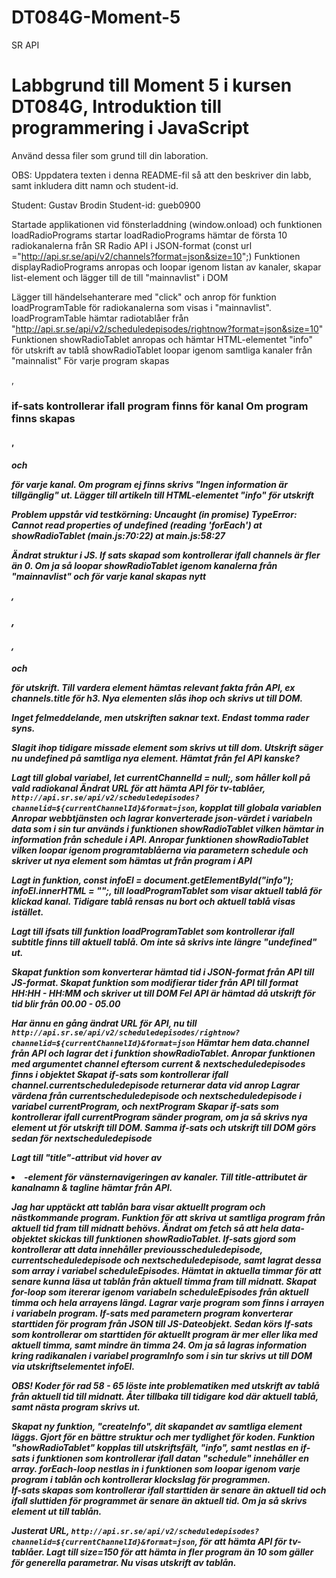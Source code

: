 # DT084G-Moment-5
SR API
# Labbgrund till Moment 5 i kursen DT084G, Introduktion till programmering i JavaScript
Använd dessa filer som grund till din laboration.

OBS: Uppdatera texten i denna README-fil så att den beskriver din labb, samt inkludera ditt namn och student-id.

Student: Gustav Brodin
Student-id: gueb0900

Startade applikationen vid fönsterladdning (window.onload) och funktionen loadRadioPrograms startar 
loadRadioPrograms hämtar de första 10 radiokanalerna från SR Radio API i JSON-format (const url ="http://api.sr.se/api/v2/channels?format=json&size=10";)
Funktionen displayRadioPrograms anropas och loopar igenom listan av kanaler, skapar list-element och lägger till de till "mainnavlist" i DOM

Lägger till händelsehanterare med "click" och anrop för funktion loadProgramTable för radiokanalerna som visas i "mainnavlist".
loadProgramTable hämtar radiotablåer från "http://api.sr.se/api/v2/scheduledepisodes/rightnow?format=json&size=10"
Funktionen showRadioTablet anropas och hämtar HTML-elementet "info" för utskrift av tablå
showRadioTablet loopar igenom samtliga kanaler från "mainnalist"
För varje program skapas <article>, <h3>
if-sats kontrollerar ifall program finns för kanal
Om program finns skapas <h4>, <h5> och <p> för varje kanal.
Om program ej finns skrivs "Ingen information är tillgänglig" ut.
Lägger till artikeln till HTML-elementet "info" för utskrift 

Problem uppstår vid testkörning: Uncaught (in promise) TypeError: Cannot read properties of undefined (reading 'forEach')
    at showRadioTablet (main.js:70:22)  at main.js:58:27

Ändrat struktur i JS. If sats skapad som kontrollerar ifall channels är fler än 0. Om ja så loopar showRadioTablet igenom kanalerna från "mainnavlist"
och för varje kanal skapas nytt <article>,<h3>,<h4>,<h5> och <p> för utskrift. Till vardera element hämtas relevant fakta från API, ex channels.title för h3.
Nya elementen slås ihop och skrivs ut till DOM.

Inget felmeddelande, men utskriften saknar text. Endast tomma rader syns. 

Slagit ihop tidigare missade element som skrivs ut till dom. Utskrift säger nu undefined på samtliga nya element. Hämtat från fel API kanske? 

Lagt till global variabel, let currentChannelId = null;, som håller koll på vald radiokanal
Ändrat URL för att hämta API för tv-tablåer, `http://api.sr.se/api/v2/scheduledepisodes?channelid=${currentChannelId}&format=json`, kopplat till globala variablen
Anropar webbtjänsten och lagrar konverterade json-värdet i variabeln data som i sin tur används i funktionen showRadioTablet vilken hämtar in information från schedule i API.
Anropar funktionen showRadioTablet vilken loopar igenom programtablåerna via parametern schedule och skriver ut nya element som hämtas ut från program i API 

Lagt in funktion, const infoEl = document.getElementById("info"); infoEl.innerHTML = "";, till loadProgramTablet som visar aktuell tablå för klickad kanal. 
Tidigare tablå rensas nu bort och aktuell tablå visas istället.

Lagt till ifsats till funktion loadProgramTablet som kontrollerar ifall subtitle finns till aktuell tablå. Om inte så skrivs inte längre "undefined" ut.

Skapat funktion som konverterar hämtad tid i JSON-format från API till JS-format.
Skapat funktion som modifierar tider från API till format HH:HH - HH:MM och skriver ut till DOM
Fel API är hämtad då utskrift för tid blir från 00.00 - 05.00

Har ännu en gång ändrat URL för API, nu till `http://api.sr.se/api/v2/scheduledepisodes/rightnow?channelid=${currentChannelId}&format=json`
Hämtar hem data.channel från API och lagrar det i funktion showRadioTablet.
Anropar funktionen med argumentet channel eftersom current & nextscheduledepisodes finns i objektet
Skapat if-sats som kontrollerar ifall channel.currentscheduledepisode returnerar data vid anrop
Lagrar värdena från currentscheduledepisode och nextscheduledepisode i variabel currentProgram, och nextProgram
Skapar if-sats som kontrollerar ifall currentProgram sänder program, om ja så skrivs nya element ut för utskrift till DOM.
Samma if-sats och utskrift till DOM görs sedan för nextscheduledepisode

Lagt till "title"-attribut vid hover av <li>-element för vänsternavigeringen av kanaler. Till title-attributet är kanalnamn & tagline hämtar från API.

Jag har upptäckt att tablån bara visar aktuellt program och nästkommande program. Funktion för att skriva ut samtliga program från aktuell tid fram till midnatt behövs.
Ändrat om fetch så att hela data-objektet skickas till funktionen showRadioTablet.
If-sats gjord som kontrollerar att data innehåller previousscheduledepisode, currentscheduledepisode och nextscheduledepisode, samt lagrat dessa som array i variabel scheduleEpisodes.
Hämtat in aktuella timmar för att senare kunna läsa ut tablån från aktuell timma fram till midnatt.
Skapat for-loop som itererar igenom variabeln scheduleEpisodes från aktuell timma och hela arrayens längd. Lagrar varje program som finns i arrayen i variabeln program.
If-sats med parametern program konverterar starttiden för program från JSON till JS-Dateobjekt.
Sedan körs If-sats som kontrollerar om starttiden för aktuellt program är mer eller lika med aktuell timma, samt mindre än timma 24.
Om ja så lagras information kring radikanalen i variabel programInfo som i sin tur skrivs ut till DOM via utskriftselementet infoEl. 

OBS! Koder för rad 58 - 65 löste inte problematiken med utskrift av tablå från aktuell tid till midnatt. Åter tillbaka till tidigare kod där aktuell tablå, samt nästa program skrivs ut.

Skapat ny funktion, "createInfo", dit skapandet av samtliga element läggs. Gjort för en bättre struktur och mer tydlighet för koden.
Funktion "showRadioTablet" kopplas till utskriftsfält, "info", samt nestlas en if-sats i funktionen som kontrollerar ifall datan "schedule" innehåller en array. 
forEach-loop nestlas in i funktionen som loopar igenom varje program i tablån och kontrollerar klockslag för programmen.    
If-sats skapas som kontrollerar ifall starttiden är senare än aktuell tid och ifall sluttiden för programmet är senare än aktuell tid. Om ja så skrivs element ut till tablån.

Justerat URL, `http://api.sr.se/api/v2/scheduledepisodes?channelid=${currentChannelId}&format=json`, för att hämta API för tv-tablåer. Lagt till size=150 för att hämta in fler program än 10 som gäller för generella parametrar. Nu visas utskrift av tablån. 
